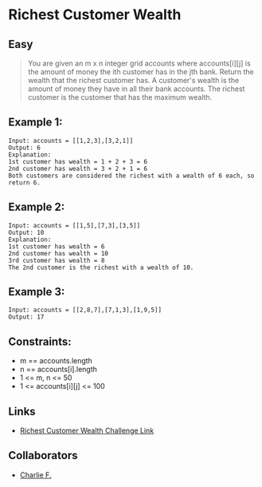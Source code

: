 # Richest Customer Wealth

## Easy

> You are given an m x n integer grid accounts where accounts[i][j] is the amount of money the i​​​​​​​​​​​th​​​​ customer has in the j​​​​​​​​​​​th​​​​ bank. Return the wealth that the richest customer has. A customer's wealth is the amount of money they have in all their bank accounts. The richest customer is the customer that has the maximum wealth.

## Example 1:

```
Input: accounts = [[1,2,3],[3,2,1]]
Output: 6
Explanation:
1st customer has wealth = 1 + 2 + 3 = 6
2nd customer has wealth = 3 + 2 + 1 = 6
Both customers are considered the richest with a wealth of 6 each, so return 6.
```

## Example 2:

```
Input: accounts = [[1,5],[7,3],[3,5]]
Output: 10
Explanation:
1st customer has wealth = 6
2nd customer has wealth = 10
3rd customer has wealth = 8
The 2nd customer is the richest with a wealth of 10.
```

## Example 3:
```
Input: accounts = [[2,8,7],[7,1,3],[1,9,5]]
Output: 17
```

## Constraints:

- m == accounts.length
- n == accounts[i].length
- 1 <= m, n <= 50
- 1 <= accounts[i][j] <= 100

## Links

- [Richest Customer Wealth Challenge Link](https://leetcode.com/problems/richest-customer-wealth/)

## Collaborators

- [Charlie F.](https://github.com/fadnesscharlie)
